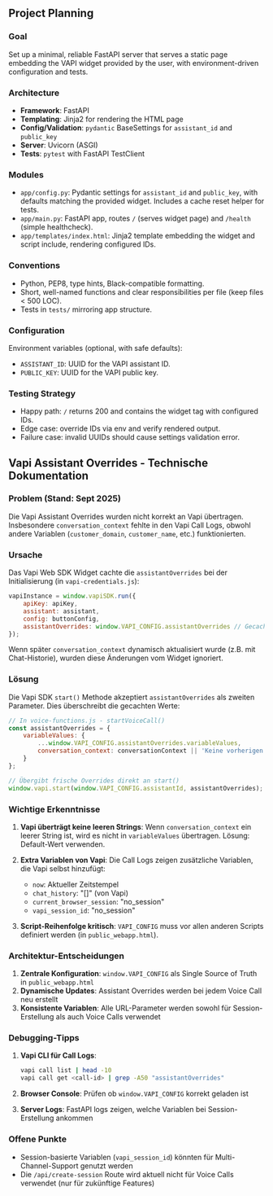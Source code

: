## Project Planning

### Goal
Set up a minimal, reliable FastAPI server that serves a static page embedding the VAPI widget provided by the user, with environment-driven configuration and tests.

### Architecture
- **Framework**: FastAPI
- **Templating**: Jinja2 for rendering the HTML page
- **Config/Validation**: `pydantic` BaseSettings for `assistant_id` and `public_key`
- **Server**: Uvicorn (ASGI)
- **Tests**: `pytest` with FastAPI TestClient

### Modules
- `app/config.py`: Pydantic settings for `assistant_id` and `public_key`, with defaults matching the provided widget. Includes a cache reset helper for tests.
- `app/main.py`: FastAPI app, routes `/` (serves widget page) and `/health` (simple healthcheck).
- `app/templates/index.html`: Jinja2 template embedding the widget and script include, rendering configured IDs.

### Conventions
- Python, PEP8, type hints, Black-compatible formatting.
- Short, well-named functions and clear responsibilities per file (keep files < 500 LOC).
- Tests in `tests/` mirroring app structure.

### Configuration
Environment variables (optional, with safe defaults):
- `ASSISTANT_ID`: UUID for the VAPI assistant ID.
- `PUBLIC_KEY`: UUID for the VAPI public key.

### Testing Strategy
- Happy path: `/` returns 200 and contains the widget tag with configured IDs.
- Edge case: override IDs via env and verify rendered output.
- Failure case: invalid UUIDs should cause settings validation error.

## Vapi Assistant Overrides - Technische Dokumentation

### Problem (Stand: Sept 2025)
Die Vapi Assistant Overrides wurden nicht korrekt an Vapi übertragen. Insbesondere `conversation_context` fehlte in den Vapi Call Logs, obwohl andere Variablen (`customer_domain`, `customer_name`, etc.) funktionierten.

### Ursache
Das Vapi Web SDK Widget cachte die `assistantOverrides` bei der Initialisierung (in `vapi-credentials.js`):

```javascript
vapiInstance = window.vapiSDK.run({
    apiKey: apiKey,
    assistant: assistant,
    config: buttonConfig,
    assistantOverrides: window.VAPI_CONFIG.assistantOverrides // Gecacht beim Start!
});
```

Wenn später `conversation_context` dynamisch aktualisiert wurde (z.B. mit Chat-Historie), wurden diese Änderungen vom Widget ignoriert.

### Lösung
Die Vapi SDK `start()` Methode akzeptiert `assistantOverrides` als zweiten Parameter. Dies überschreibt die gecachten Werte:

```javascript
// In voice-functions.js - startVoiceCall()
const assistantOverrides = {
    variableValues: {
        ...window.VAPI_CONFIG.assistantOverrides.variableValues,
        conversation_context: conversationContext || 'Keine vorherigen Nachrichten'
    }
};

// Übergibt frische Overrides direkt an start()
window.vapi.start(window.VAPI_CONFIG.assistantId, assistantOverrides);
```

### Wichtige Erkenntnisse

1. **Vapi überträgt keine leeren Strings**: Wenn `conversation_context` ein leerer String ist, wird es nicht in `variableValues` übertragen. Lösung: Default-Wert verwenden.

2. **Extra Variablen von Vapi**: Die Call Logs zeigen zusätzliche Variablen, die Vapi selbst hinzufügt:
   - `now`: Aktueller Zeitstempel
   - `chat_history`: "[]" (von Vapi)
   - `current_browser_session`: "no_session"
   - `vapi_session_id`: "no_session"

3. **Script-Reihenfolge kritisch**: `VAPI_CONFIG` muss vor allen anderen Scripts definiert werden (in `public_webapp.html`).

### Architektur-Entscheidungen

1. **Zentrale Konfiguration**: `window.VAPI_CONFIG` als Single Source of Truth in `public_webapp.html`
2. **Dynamische Updates**: Assistant Overrides werden bei jedem Voice Call neu erstellt
3. **Konsistente Variablen**: Alle URL-Parameter werden sowohl für Session-Erstellung als auch Voice Calls verwendet

### Debugging-Tipps

1. **Vapi CLI für Call Logs**:
   ```bash
   vapi call list | head -10
   vapi call get <call-id> | grep -A50 "assistantOverrides"
   ```

2. **Browser Console**: Prüfen ob `window.VAPI_CONFIG` korrekt geladen ist
3. **Server Logs**: FastAPI logs zeigen, welche Variablen bei Session-Erstellung ankommen

### Offene Punkte
- Session-basierte Variablen (`vapi_session_id`) könnten für Multi-Channel-Support genutzt werden
- Die `/api/create-session` Route wird aktuell nicht für Voice Calls verwendet (nur für zukünftige Features)



